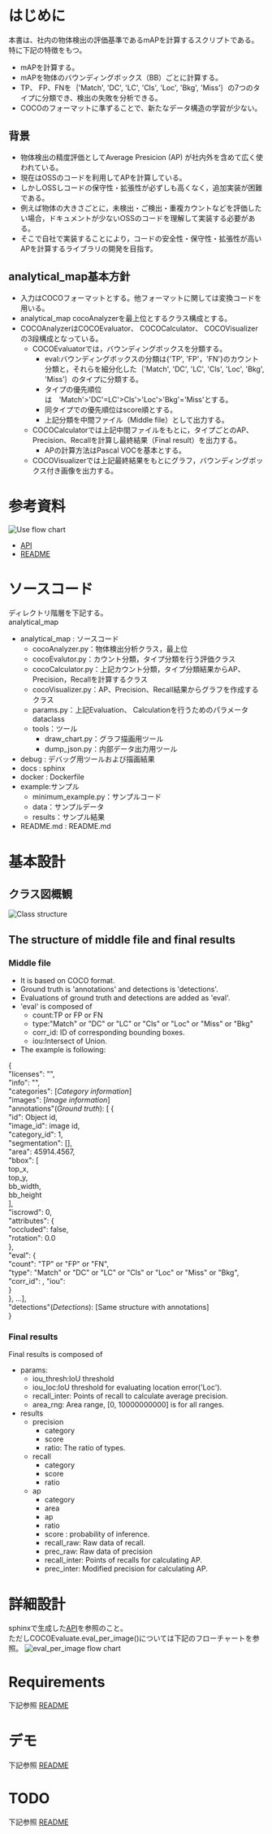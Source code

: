 # はじめに
本書は、社内の物体検出の評価基準であるmAPを計算するスクリプトである。特に下記の特徴をもつ。
- mAPを計算する。
- mAPを物体のバウンディングボックス（BB）ごとに計算する。
- TP、 FP、FNを｛'Match', 'DC', 'LC', 'Cls', 'Loc', 'Bkg', 'Miss'｝の7つのタイプに分類でき、検出の失敗を分析できる。
- COCOのフォーマットに準ずることで、新たなデータ構造の学習が少ない。
## 背景
- 物体検出の精度評価としてAverage Presicion (AP) が社内外を含めて広く使われている。
- 現在はOSSのコードを利用してAPを計算している。
- しかしOSSしコードの保守性・拡張性が必ずしも高くなく，追加実装が困難である。
- 例えば物体の大きさごとに，未検出・ご検出・重複カウントなどを評価したい場合，ドキュメントが少ないOSSのコードを理解して実装する必要がある。
- そこで自社で実装することにより，コードの安全性・保守性・拡張性が高いAPを計算するライブラリの開発を目指す。
## analytical_map基本方針  
* 入力はCOCOフォーマットとする。他フォーマットに関しては変換コードを用いる。
* analytical_map cocoAnalyzerを最上位とするクラス構成とする。
* COCOAnalyzerはCOCOEvaluator、 COCOCalculator、 COCOVisualizerの3段構成となっている。
  * COCOEvaluatorでは，バウンディングボックスを分類する。
    * eval:バウンディングボックスの分類は{'TP', 'FP'，'FN'}のカウント分類と，それらを細分化した｛'Match', 'DC', 'LC', 'Cls', 'Loc', 'Bkg', 'Miss'｝のタイプに分類する。
    * タイプの優先順位は　'Match'>'DC'=LC'>Cls'>'Loc'>'Bkg'='Miss'とする。
    * 同タイプでの優先順位はscore順とする。
    * 上記分類を中間ファイル（Middle file）として出力する。
  * COCOCalculatorでは上記中間ファイルをもとに，タイプごとのAP、Precision、Recallを計算し最終結果（Final result）を出力する。
    * APの計算方法はPascal VOCを基本とする。
  * COCOVisualizerでは上記最終結果をもとにグラフ，バウンディングボックス付き画像を出力する。
 
# 参考資料
![Use flow chart](docs/figures/use_flow.drawio.png) 

* [API](https://ryotayoneyama.github.io/analytical_map/)
* [README](README.md)
  
# ソースコード
ディレクトリ階層を下記する。  
analytical_map  
- analytical_map : ソースコード
  - cocoAnalyzer.py：物体検出分析クラス，最上位
  - cocoEvalutor.py：カウント分類，タイプ分類を行う評価クラス
  - cocoCalculator.py：上記カウント分類，タイプ分類結果からAP、Precision，Recallを計算するクラス
  - cocoVisualizer.py：AP、Precision、Recall結果からグラフを作成するクラス
  - params.py：上記Evaluation、 Calculationを行うためのパラメータdataclass
  - tools：ツール
    - draw_chart.py：グラフ描画用ツール
    - dump_json.py：内部データ出力用ツール
- debug : デバッグ用ツールおよび描画結果
- docs : sphinx
- docker : Dockerfile  
- example:サンプル
  - minimum_example.py：サンプルコード
  - data：サンプルデータ
  - results：サンプル結果
- README.md : README.md


# 基本設計
## クラス図概観
![Class structure](docs/figures/class_structure.drawio.png) 



## The structure of middle file and final results
### Middle file
- It is based on COCO format.
- Ground truth is 'annotations' and detections is 'detections'.
- Evaluations of ground truth and detections are added  as 'eval'.
- 'eval' is composed of
  - count:TP or FP or FN
  - type:"Match" or "DC" or "LC" or "Cls" or "Loc" or "Miss" or "Bkg"
  - corr_id: ID of corresponding bounding boxes.
  - iou:Intersect of Union.
- The example is following:

{  
  "licenses": "",  
  "info": "",  
  "categories": [*Category information*]  
  "images": [*Image information*]  
  "annotations"(*Ground truth*): [ 
    {  
      "id": Object id,  
      "image_id": image id,  
      "category_id": 1,  
      "segmentation": [],  
      "area": 45914.4567,  
      "bbox": [  
        top_x,  
        top_y,  
        bb_width,  
        bb_height  
      ],   
      "iscrowd": 0,  
      "attributes": {  
        "occluded": false,  
        "rotation": 0.0  
      },  
      "eval": {  
        "count": "TP" or "FP" or "FN",  
        "type": "Match" or "DC" or "LC" or "Cls" or "Loc" or "Miss" or "Bkg",  
        "corr_id": ,
        "iou":  
      }  
    }, ...],  
  "detections"(*Detections*): [Same structure with annotations]  
  }

### Final results
Final results is composed of
- params:
  - iou_thresh:IoU threshold
  - iou_loc:IoU threshold for evaluating location error('Loc').
  - recall_inter: Points of recall to calculate average precision.
  - area_rng: Area range, [0, 10000000000] is for all ranges.
- results
  - precision
    - category
    - score
    - ratio: The ratio of types.
  - recall
    - category
    - score
    - ratio
  - ap
    - category
    - area
    - ap
    - ratio
    - score : probability of inference.
    - recall_raw: Raw data of recall.
    - prec_raw: Raw data of precision
    - recall_inter: Points of recalls for calculating AP.
    - prec_inter: Modified precision for calculating AP.



# 詳細設計
sphinxで生成した[API](https://ryotayoneyama.github.io/analytical_map/)を参照のこと。  
ただしCOCOEvaluate.eval_per_image()については下記のフローチャートを参照。
![eval_per_image flow chart](docs/figures/eval_per_image_flow.drawio.png) 





# Requirements
下記参照
[README](README.md)
# デモ
下記参照
[README](README.md)

# TODO
下記参照
[README](README.md)
